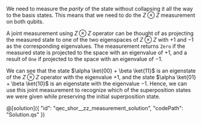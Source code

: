 We need to measure the *parity* of the state without collapsing it all the way to the basis states. This means that we need to do the $Z \otimes Z$ measurement on both qubits.

A joint measurement using $Z \otimes Z$ operator can be thought of as projecting the measured state to one of the two eigenspaces of $Z \otimes Z$ with $+1$ and $-1$ as the corresponding eigenvalues. The measurement returns `Zero` if the measured state is projected to the space with an eigenvalue of $+1$, and a result of `One` if projected to the space with an eigenvalue of $-1$.

We can see that the state $\alpha \ket{00} + \beta \ket{11}$ is an eigenstate of the $Z \otimes Z$ operator with the eigenvalue $+1$, and the state $\alpha \ket{01} + \beta \ket{10}$ is an eigenstate with the eigenvalue $-1$.
Hence, we can use this joint measurement to recognize which of the superposition states we were given while preserving the initial superposition state.

@[solution]({
    "id": "qec_shor__zz_measurement_solution",
    "codePath": "Solution.qs"
})
